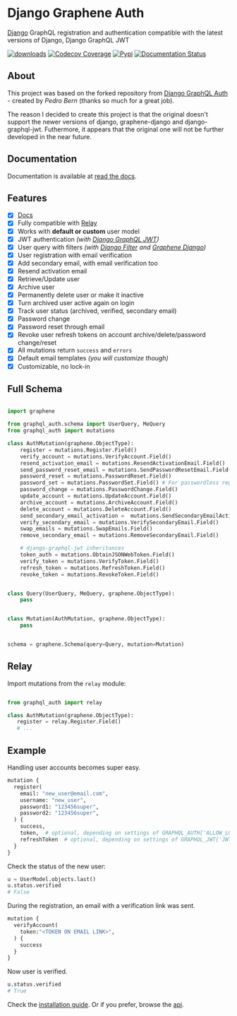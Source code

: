 # Django Graphene Auth

[Django](https://github.com/django/django) GraphQL registration and authentication
compatible with the latest versions of Django, Django GraphQL JWT

[![downloads](https://img.shields.io/pypi/dm/django-graphene-auth)](https://pypistats.org/packages/django-graphene-auth)
[![Codecov Coverage](https://img.shields.io/codecov/c/github/ptbang/django-graphene-auth)](https://app.codecov.io/github/ptbang/django-graphene-auth/tree)
[![Pypi](https://img.shields.io/pypi/v/django-graphene-auth.svg)](https://pypi.org/project/django-graphene-auth/)
[![Documentation Status](https://readthedocs.org/projects/django-graphene-auth/badge/?version=latest)](https://django-graphene-auth.readthedocs.io/en/latest/?badge=latest)


## About

This project was based on the forked repository from
[Django GraphQL Auth](https://github.com/PedroBern/django-graphql-auth) -
created by *Pedro Bern* (thanks so much for a great job).

The reason I decided to create this project is that the original doesn't support
the newer versions of django, graphene-django and django-graphql-jwt.
Futhermore, it appears that the original one will not be further developed in the near future.


## Documentation

Documentation is available at [read the docs](https://django-graphene-auth.readthedocs.io/en/latest/).


## Features

* [x] [Docs](https://django-graphene-auth.readthedocs.io/en/latest/)
* [x] Fully compatible with [Relay](https://github.com/facebook/relay>)
* [x] Works with **default or custom** user model
* [x] JWT authentication *(with [Django GraphQL JWT](https://github.com/flavors/django-graphql-jwt))*
* [x] User query with filters *(with [Django Filter](https://github.com/carltongibson/django-filter) and [Graphene Django](https://github.com/graphql-python/graphene-django))*
* [x] User registration with email verification
* [x] Add secondary email, with email verification too
* [x] Resend activation email
* [x] Retrieve/Update user
* [x] Archive user
* [x] Permanently delete user or make it inactive
* [x] Turn archived user active again on login
* [x] Track user status (archived, verified, secondary email)
* [x] Password change
* [x] Password reset through email
* [x] Revoke user refresh tokens on account archive/delete/password change/reset
* [x] All mutations return `success` and `errors`
* [x] Default email templates *(you will customize though)*
* [x] Customizable, no lock-in

## Full Schema

```python

import graphene

from graphql_auth.schema import UserQuery, MeQuery
from graphql_auth import mutations

class AuthMutation(graphene.ObjectType):
    register = mutations.Register.Field()
    verify_account = mutations.VerifyAccount.Field()
    resend_activation_email = mutations.ResendActivationEmail.Field()
    send_password_reset_email = mutations.SendPasswordResetEmail.Field()
    password_reset = mutations.PasswordReset.Field()
    password_set = mutations.PasswordSet.Field() # For passwordless registration
    password_change = mutations.PasswordChange.Field()
    update_account = mutations.UpdateAccount.Field()
    archive_account = mutations.ArchiveAccount.Field()
    delete_account = mutations.DeleteAccount.Field()
    send_secondary_email_activation =  mutations.SendSecondaryEmailActivation.Field()
    verify_secondary_email = mutations.VerifySecondaryEmail.Field()
    swap_emails = mutations.SwapEmails.Field()
    remove_secondary_email = mutations.RemoveSecondaryEmail.Field()

    # django-graphql-jwt inheritances
    token_auth = mutations.ObtainJSONWebToken.Field()
    verify_token = mutations.VerifyToken.Field()
    refresh_token = mutations.RefreshToken.Field()
    revoke_token = mutations.RevokeToken.Field()


class Query(UserQuery, MeQuery, graphene.ObjectType):
    pass


class Mutation(AuthMutation, graphene.ObjectType):
    pass


schema = graphene.Schema(query=Query, mutation=Mutation)
```


## Relay

Import mutations from the ``relay`` module:

```python

from graphql_auth import relay

class AuthMutation(graphene.ObjectType):
   register = relay.Register.Field()
   # ...
```


## Example

Handling user accounts becomes super easy.

```python
mutation {
  register(
    email: "new_user@email.com",
    username: "new_user",
    password1: "123456super",
    password2: "123456super",
  ) {
    success,
    token,  # optional, depending on settings of GRAPHQL_AUTH['ALLOW_LOGIN_NOT_VERIFIED']
    refreshToken  # optional, depending on settings of GRAPHQL_JWT['JWT_LONG_RUNNING_REFRESH_TOKEN']
  }
}
```

Check the status of the new user:

```python
u = UserModel.objects.last()
u.status.verified
# False
```

During the registration, an email with a verification link was sent.

```python
mutation {
  verifyAccount(
    token:"<TOKEN ON EMAIL LINK>",
  ) {
    success
  }
}
```

Now user is verified.

```python
u.status.verified
# True
```

Check the [installation guide](https://django-graphene-auth.readthedocs.io/en/latest/installation/). Or if you prefer, browse the [api](https://django-graphene-auth.readthedocs.io/en/latest/api/).

